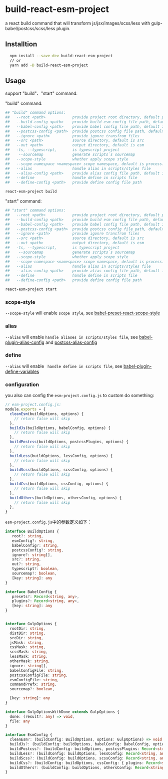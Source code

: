 # build-react-esm-project

a react build command that will transform js/jsx/images/scss/less with gulp-babel/postcss/scss/less plugin.

## Installtion

```bash
  npm install --save-dev build-react-esm-project
  // or 
  yarn add -D build-react-esm-project
```

## Usage

support "build"、"start" command:

"build" command:
```bash
## "build" command options:
##   --root <path>            provide project root directory, default process.cwd()
##   --build-config <path>    provide build esm config file path, default is process.cwd()/esm-project.config.js
##   --babel-config <path>    provide babel config file path, default is process.cwd()/babel.config.js
##   --postcss-config <path>  provide postcss config file path, default is process.cwd()/postcss.config.js
##   --ignore <path>          provide igonre transfrom files
##   --src <path>             source directory, default is src
##   --out <path>             output directory, default is esm
##   -ts, --typescript,       is typescript project
##    --sourcemap             generate scripts`s sourcemap
##   --scope-style            whether apply scope style
##   --scope-namespace <namespace> scope namespace, default is process.cwd()/package.json:namespace
##   --alias                  handle alias in scripts/styles file
##   --alias-config <path>    provide alias config file path, default is process.cwd()/alias.config.js
##   --define                 handle define in scripts file
##   --define-config <path>   provide define config file path

react-esm-project build
```
"start" command:
```bash
## "start" command options:
##   --root <path>            provide project root directory, default process.cwd()
##   --build-config <path>    provide build esm config file path, default is process.cwd()/esm-project.config.js
##   --babel-config <path>    provide babel config file path, default is process.cwd()/babel.config.js
##   --postcss-config <path>  provide postcss config file path, default is process.cwd()/postcss.config.js
##   --ignore <path>          provide igonre transfrom files
##   --src <path>             source directory, default is src
##   --out <path>             output directory, default is esm
##   -ts, --typescript,       is typescript project
##    --sourcemap             generate scripts`s sourcemap
##   --scope-style            whether apply scope style 
##   --scope-namespace <namespace> scope namespace, default is process.cwd()/package.json:namespace
##   --alias                  handle alias in scripts/styles file
##   --alias-config <path>    provide alias config file path, default is process.cwd()/alias.config.js
##   --define                 handle define in scripts file
##   --define-config <path>   provide define config file path

react-esm-project start
```

### scope-style

`--scope-style` will enable `scope style`, see [babel-preset-react-scope-style](https://github.com/gxlmyacc/babel-preset-react-scope-style)

### alias
  
`--alias` will enable `handle aliases in scripts/styles file`, see [babel-plugin-alias-config](https://github.com/gxlmyacc/babel-plugin-alias-config) and [postcss-alias-config](https://github.com/gxlmyacc/postcss-alias-config)

### define

`--alias` will enable ` handle define in scripts file`, see [babel-plugin-define-variables](https://github.com/gxlmyacc/babel-plugin-define-variables)
### configuration

you also can config the `esm-project.config.js` to custom do something:
```js
// esm-project.config.js: 
module.exports = {
  cleanEsm(buildOptions, options) {
    // return false will skip
  },
  buildJs(buildOptions, babelConfig, options) {
    // return false will skip
  },
  buildPostcss(buildOptions, postcssPlugins, options) {
    // return false will skip
  },
  buildLess(buildOptions, lessConfig, options) {
    // return false will skip
  },
  buildScss(buildOptions, scssConfig, options) {
    // return false will skip
  },
  buildCss(buildOptions, cssConfig, options) {
    // return false will skip
  },
  buildOthers(buildOptions, othersConfig, options) {
    // return false will skip
  },
}
```

`esm-project.config.js`中的参数定义如下：
```ts
interface BuildOptions {
   root?: string,
   esmConfig?: string,
   babelConfig?: string,
   postcssConfig?: string,
   ignore?: string[],
   src?: string,
   out?: string,
   typescript?: boolean,
   sourcemap?: boolean,
   [key: string]: any
}

interface BabelConfig {
   presets?: Record<string, any>,
   plugins?: Record<string, any>,
   [key: string]: any
}


interface GulpOptions {
  rootDir: string,
  distDir: string,
  srcDir: string,
  jsMask: string,
  cssMask: string,
  scssMask: string,
  lessMask: string,
  otherMask: string,
  ignore: string[],
  babelConfigFile: string,
  postcssConfigFile: string,
  esmConfigFile: string,
  commandPrefx: string,
  sourcemap?: boolean,

  [key: string]: any
}

interface GulpOptionsWithDone extends GulpOptions {
  done: (result?: any) => void,
  file: any
}

interface EsmConfig {
  cleanEsm?: (buildConfig: BuildOptions, options: GulpOptions) => void|false,
  buildJs?: (buildConfig: buildOptions, babelConfig: BabelConfig, options: GulpOptionsWithDone) => void|false,
  buildPostcss?: (buildConfig: buildOptions, postcssPlugins: Record<string, function>, options: GulpOptions) => void|false,
  buildLess?: (buildConfig: buildOptions, lessConfig: Record<string, any>, options: GulpOptionsWithDone) => void|false,
  buildScss?: (buildConfig: buildOptions, scssConfig: Record<string, any>, options: GulpOptionsWithDone) => void|false,
  buildCss?: (buildConfig: buildOptions, cssConfig: { plugins: Record<string, function> }, options: GulpOptionsWithDone) => void|false,
  buildOthers?: (buildConfig: buildOptions, othersConfig: Record<string, any>, options: GulpOptionsWithDone) => void|false
}

```


